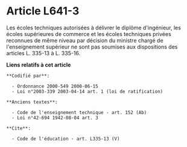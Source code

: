 # Article L641-3

Les écoles techniques autorisées à délivrer le diplôme d'ingénieur, les écoles supérieures de commerce et les écoles
techniques privées reconnues de même niveau par décision du ministre chargé de l'enseignement supérieur ne sont pas soumises
aux dispositions des articles L. 335-13 à L. 335-16.

**Liens relatifs à cet article**

	**Codifié par**:

	  - Ordonnance 2000-549 2000-06-15
	  - Loi n°2003-339 2003-04-14 art. 1 (loi de ratification)

	**Anciens textes**:

	  - Code de l'enseignement technique - art. 152 (Ab)
	  - Loi n°42-694 1942-08-04 art. 3

	**Cite**:

	  - Code de l'éducation - art. L335-13 (V)
